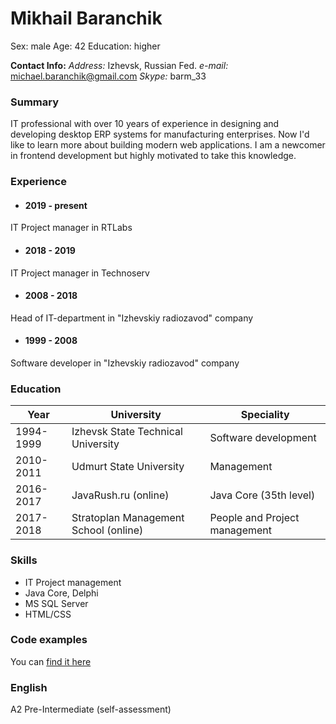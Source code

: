 # Mikhail Baranchik #
Sex: male 
Age: 42 
Education: higher 

__Contact Info:__ 
_Address:_ Izhevsk, Russian Fed. 
_e-mail:_ michael.baranchik@gmail.com 
_Skype:_ barm_33 

### Summary ###
IT professional with over 10 years of experience in designing and developing desktop ERP systems for manufacturing enterprises. Now I'd like to learn more about building modern web applications. I am a newcomer in frontend development but highly motivated to take this knowledge. 

### Experience ###
* #### 2019 - present ####
IT Project manager in RTLabs
* #### 2018 - 2019 ####
IT Project manager in Technoserv
* #### 2008 - 2018 ####
Head of IT-department in "Izhevskiy radiozavod" company
* #### 1999 - 2008 ####
Software developer in "Izhevskiy radiozavod" company

### Education ###
Year | University | Speciality 
-----|------------|------------ 
1994-1999 | Izhevsk State Technical University | Software development 
2010-2011 | Udmurt State University | Management 
2016-2017 | JavaRush.ru (online) | Java Core (35th level) 
2017-2018 | Stratoplan Management School (online) | People and Project management 

### Skills ###
* IT Project management
* Java Core, Delphi
* MS SQL Server
* HTML/CSS

### Code examples ###
You can [find it here](https://github.com/mb00mer)

### English ###
A2 Pre-Intermediate (self-assessment)